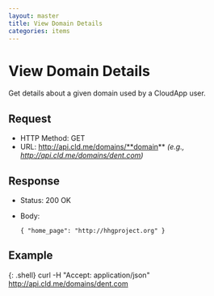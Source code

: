 ```yaml
---
layout: master
title: View Domain Details
categories: items
---
```


# View Domain Details

Get details about a given domain used by a CloudApp user.


## Request

- HTTP Method: GET
- URL: http://api.cld.me/domains/**domain** _(e.g., http://api.cld.me/domains/dent.com)_

## Response

- Status: 200 OK
- Body:

      { "home_page": "http://hhgproject.org" }


## Example

{: .shell}
    curl -H "Accept: application/json" http://api.cld.me/domains/dent.com
